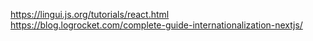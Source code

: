 https://lingui.js.org/tutorials/react.html
https://blog.logrocket.com/complete-guide-internationalization-nextjs/


